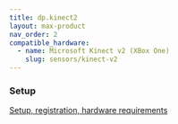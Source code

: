 ```yaml
---
title: dp.kinect2
layout: max-product
nav_order: 2
compatible_hardware:
  - name: Microsoft Kinect v2 (XBox One)
    slug: sensors/kinect-v2
---
```


### Setup

<a href="https://github.com/diablodale/{{- page.title -}}/wiki">Setup, registration,
hardware requirements</a>
